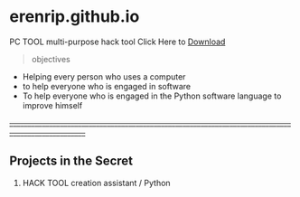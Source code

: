 # erenrip.github.io
PC TOOL multi-purpose hack tool
Click Here to [Download](https://erenrip.github.io/)

> objectives
- Helping every person who uses a computer
- to help everyone who is engaged in software
- To help everyone who is engaged in the Python software language to improve himself

~~___________________________________________________________________________________________________~~
## Projects in the Secret
1. HACK TOOL creation assistant / Python
